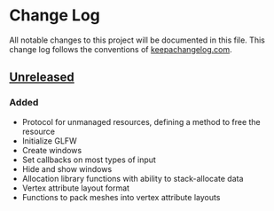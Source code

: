 # Change Log
All notable changes to this project will be documented in this file. This change log follows the conventions of [keepachangelog.com](http://keepachangelog.com/).

## [Unreleased]
### Added
- Protocol for unmanaged resources, defining a method to free the resource
- Initialize GLFW
- Create windows
- Set callbacks on most types of input
- Hide and show windows
- Allocation library functions with ability to stack-allocate data
- Vertex attribute layout format
- Functions to pack meshes into vertex attribute layouts

[Unreleased]: https://github.com/IGJoshua/s-expresso/compare/master..develop
